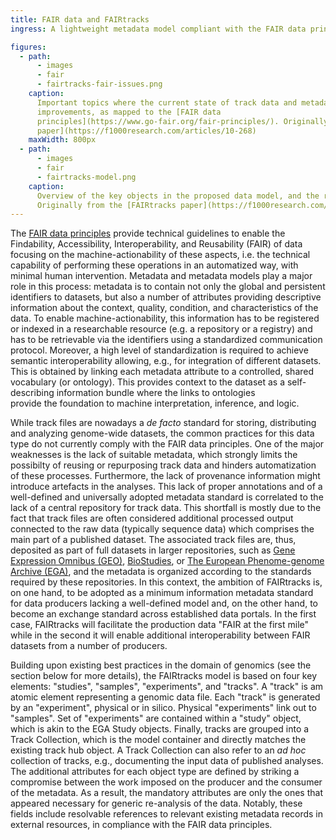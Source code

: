 ```yaml
---
title: FAIR data and FAIRtracks
ingress: A lightweight metadata model compliant with the FAIR data principles

figures:
  - path:
      - images
      - fair
      - fairtracks-fair-issues.png
    caption:
      Important topics where the current state of track data and metadata have potential for
      improvements, as mapped to the [FAIR data
      principles](https://www.go-fair.org/fair-principles/). Originally from the [FAIRtracks
      paper](https://f1000research.com/articles/10-268)
    maxWidth: 800px
  - path:
      - images
      - fair
      - fairtracks-model.png
    caption:
      Overview of the key objects in the proposed data model, and the relationships between them.
      Originally from the [FAIRtracks paper](https://f1000research.com/articles/10-268)
---
```


The [FAIR data principles](https://www.go-fair.org/fair-principles/) provide technical guidelines to
enable the Findability, Accessibility, Interoperability, and Reusability (FAIR) of data focusing on
the machine-actionability of these aspects, i.e. the technical capability of performing these
operations in an automatized way, with minimal human intervention. Metadata and metadata models play
a major role in this process: metadata is to contain not only the global and persistent identifiers
to datasets, but also a number of attributes providing descriptive information about the context,
quality, condition, and characteristics of the data. To enable machine-actionability, this
information has to be registered or indexed in a researchable resource (e.g. a repository or a
registry) and has to be retrievable via the identifiers using a standardized communication protocol.
Moreover, a high level of standardization is required to achieve semantic interoperability allowing,
e.g., for integration of different datasets. This is obtained by linking each metadata attribute to
a controlled, shared vocabulary (or ontology). This provides context to the dataset as a
self-describing information bundle where the links to ontologies  
provide the foundation to machine interpretation, inference, and logic.

While track files are nowadays a _de facto_ standard for storing, distributing and analyzing
genome-wide datasets, the common practices for this data type do not currently comply with the FAIR
data principles. One of the major weaknesses is the lack of suitable metadata, which strongly limits
the possibilty of reusing or repurposing track data and hinders automatization of these processes.
Furthermore, the lack of provenance information might introduce artefacts in the analyses. This lack
of proper annotations and of a well-defined and universally adopted metadata standard is correlated
to the lack of a central repository for track data. This shortfall is mostly due to the fact that
track files are often considered additional processed output connected to the raw data (typically
sequence data) which comprises the main part of a published dataset. The associated track files are,
thus, deposited as part of full datasets in larger repositories, such as
[Gene Expression Omnibus (GEO)](https://www.ncbi.nlm.nih.gov/geo/),
[BioStudies](https://www.ebi.ac.uk/biostudies/), or
[The European Phenome-genome Archive (EGA)](https://ega-archive.org/), and the metadata is organized
according to the standards required by these repositories. In this context, the ambition of
FAIRtracks is, on one hand, to be adopted as a minimum information metadata standard for data
producers lacking a well-defined model and, on the other hand, to become an exchange standard across
established data portals. In the first case, FAIRtracks will facilitate the production data "FAIR at
the first mile" while in the second it will enable additional interoperability between FAIR datasets
from a number of producers.

Building upon existing best practices in the domain of genomics (see the section below for more
details), the FAIRtracks model is based on four key elements: "studies", "samples", "experiments",
and "tracks". A "track" is am atomic element representing a genomic data file. Each "track" is
generated by an "experiment", physical or in silico. Physical "experiments" link out to "samples".
Set of "experiments" are contained within a "study" object, which is akin to the EGA Study objects.
Finally, tracks are grouped into a Track Collection, which is the model container and directly
matches the existing track hub object. A Track Collection can also refer to an _ad hoc_ collection
of tracks, e.g., documenting the input data of published analyses. The additional attributes for
each object type are defined by striking a compromise between the work imposed on the producer and
the consumer of the metadata. As a result, the mandatory attributes are only the ones that appeared
necessary for generic re-analysis of the data. Notably, these fields include resolvable references
to relevant existing metadata records in external resources, in compliance with the FAIR data
principles.
